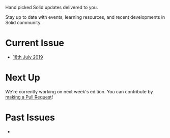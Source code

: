 
Hand picked Solid updates delivered to you. 

Stay up to date with events, learning resources, and recent developments in Solid community.

# Current Issue

* [18th July 2019](./this-week-in-solid-2019-07-18.md)

# Next Up

We're currently working on next week's edition. You can contribute by [making a Pull Request](./next.md)!

# Past Issues

*

